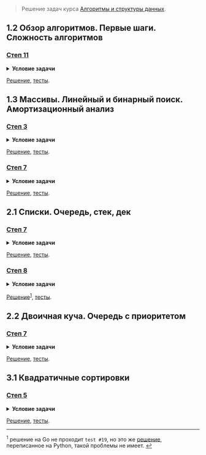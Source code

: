 > Решение задач курса [Алгоритмы и структуры данных](https://stepik.org/course/156/).

## 1.2 Обзор алгоритмов. Первые шаги. Сложность алгоритмов

### [Степ 11](https://stepik.org/lesson/12555/step/11)

<details>
<summary><strong>Условие задачи</strong></summary>

![Условие задачи](lesson-12555/step-11/challenge.png)

</details>

[Решение](lesson-12555/step-11/main.go), [тесты](lesson-12555/step-11/main_test.go).

## 1.3 Массивы. Линейный и бинарный поиск. Амортизационный анализ

### [Степ 3](https://stepik.org/lesson/12556/step/3)

<details>
<summary><strong>Условие задачи</strong></summary>

![Условие задачи](lesson-12556/step-3/challenge.png)

</details>

[Решение](lesson-12556/step-3/main.go), [тесты](lesson-12556/step-3/main_test.go).

### [Степ 7](https://stepik.org/lesson/12556/step/7)

<details>
<summary><strong>Условие задачи</strong></summary>

![Условие задачи](lesson-12556/step-7/challenge.png)

</details>

[Решение](lesson-12556/step-7/main.go), [тесты](lesson-12556/step-7/main_test.go).

## 2.1 Списки. Очередь, стек, дек

### [Степ 7](https://stepik.org/lesson/12559/step/7)

<details>
<summary><strong>Условие задачи</strong></summary>

![Условие задачи](lesson-12559/step-7/challenge.png)

</details>

[Решение](lesson-12559/step-7/main.go), [тесты](lesson-12559/step-7/main_test.go).

### [Степ 8](https://stepik.org/lesson/12559/step/8)

<details>
<summary><strong>Условие задачи</strong></summary>

![Условие задачи](lesson-12559/step-8/challenge.png)

</details>

[Решение](lesson-12559/step-8/main.go)<sup id="a-12559-8">[1](#12559-8)</sup>, [тесты](lesson-12559/step-8/main_test.go).

## 2.2 Двоичная куча. Очередь с приоритетом

### [Степ 7](https://stepik.org/lesson/12560/step/7)

<details>
<summary><strong>Условие задачи</strong></summary>

![Условие задачи](lesson-12560/step-7/challenge.png)

</details>

[Решение](lesson-12560/step-7/main.go), [тесты](lesson-12560/step-7/main_test.go).

## 3.1 Квадратичные сортировки

### [Степ 5](https://stepik.org/lesson/12561/step/5)

<details>
<summary><strong>Условие задачи</strong></summary>

![Условие задачи](lesson-12561/step-5/challenge.png)

</details>

[Решение](lesson-12561/step-5/main.go), [тесты](lesson-12561/step-5/main_test.go).

---

<sup id="12559-8">1</sup> решение на Go не проходит `test #19`, но это же [решение](lesson-12559/step-8/solution.py),
переписанное на Python, такой проблемы не имеет. [↩](#a-12559-8)
